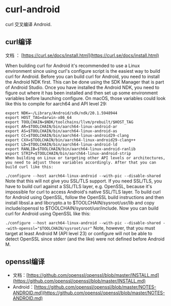 # curl-android
curl 交叉编译 Android.


## curl编译

文档 ： [https://curl.se/docs/install.html](https://curl.se/docs/install.html)

When building curl for Android it's recommended to use a Linux environment since using curl's configure script is the easiest way to build curl for Android. Before you can build curl for Android, you need to install the Android NDK first. This can be done using the SDK Manager that is part of Android Studio. Once you have installed the Android NDK, you need to figure out where it has been installed and then set up some environment variables before launching configure. On macOS, those variables could look like this to compile for aarch64 and API level 29:
```
export NDK=~/Library/Android/sdk/ndk/20.1.5948944
export HOST_TAG=darwin-x86_64
export TOOLCHAIN=$NDK/toolchains/llvm/prebuilt/$HOST_TAG
export AR=$TOOLCHAIN/bin/aarch64-linux-android-ar
export AS=$TOOLCHAIN/bin/aarch64-linux-android-as
export CC=$TOOLCHAIN/bin/aarch64-linux-android29-clang
export CXX=$TOOLCHAIN/bin/aarch64-linux-android29-clang++
export LD=$TOOLCHAIN/bin/aarch64-linux-android-ld
export RANLIB=$TOOLCHAIN/bin/aarch64-linux-android-ranlib
export STRIP=$TOOLCHAIN/bin/aarch64-linux-android-strip
When building on Linux or targeting other API levels or architectures, you need to adjust those variables accordingly. After that you can build curl like this:
```

`./configure --host aarch64-linux-android --with-pic --disable-shared`
Note that this will not give you SSL/TLS support. If you need SSL/TLS, you have to build curl against a SSL/TLS layer, e.g. OpenSSL, because it's impossible for curl to access Android's native SSL/TLS layer. To build curl for Android using OpenSSL, follow the OpenSSL build instructions and then install libssl.a and libcrypto.a to $TOOLCHAIN/sysroot/usr/lib and copy include/openssl to $TOOLCHAIN/sysroot/usr/include. Now you can build curl for Android using OpenSSL like this:

`./configure --host aarch64-linux-android --with-pic --disable-shared --with-openssl="$TOOLCHAIN/sysroot/usr"`
Note, however, that you must target at least Android M (API level 23) or configure will not be able to detect OpenSSL since stderr (and the like) were not defined before Android M.


## openssl编译
- 文档：[https://github.com/openssl/openssl/blob/master/INSTALL.md](https://github.com/openssl/openssl/blob/master/INSTALL.md)
- Android：[https://github.com/openssl/openssl/blob/master/NOTES-ANDROID.md](https://github.com/openssl/openssl/blob/master/NOTES-ANDROID.md)

